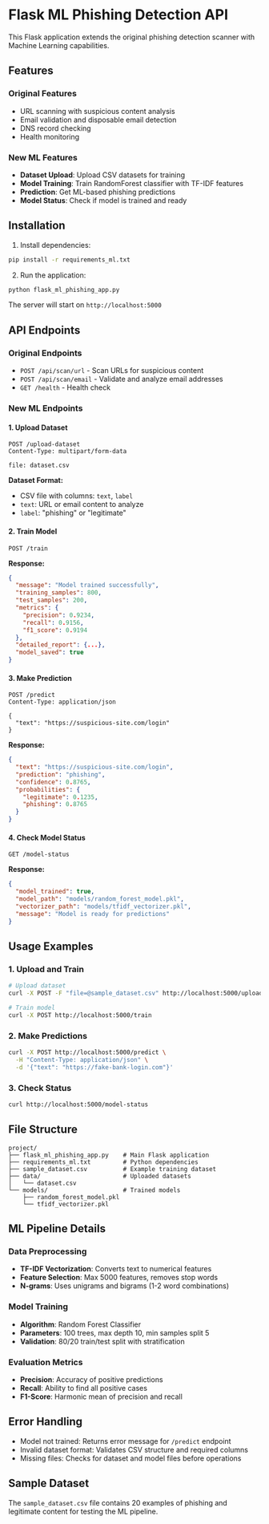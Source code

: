 # Flask ML Phishing Detection API

This Flask application extends the original phishing detection scanner with Machine Learning capabilities.

## Features

### Original Features
- URL scanning with suspicious content analysis
- Email validation and disposable email detection
- DNS record checking
- Health monitoring

### New ML Features
- **Dataset Upload**: Upload CSV datasets for training
- **Model Training**: Train RandomForest classifier with TF-IDF features
- **Prediction**: Get ML-based phishing predictions
- **Model Status**: Check if model is trained and ready

## Installation

1. Install dependencies:
```bash
pip install -r requirements_ml.txt
```

2. Run the application:
```bash
python flask_ml_phishing_app.py
```

The server will start on `http://localhost:5000`

## API Endpoints

### Original Endpoints
- `POST /api/scan/url` - Scan URLs for suspicious content
- `POST /api/scan/email` - Validate and analyze email addresses
- `GET /health` - Health check

### New ML Endpoints

#### 1. Upload Dataset
```http
POST /upload-dataset
Content-Type: multipart/form-data

file: dataset.csv
```

**Dataset Format:**
- CSV file with columns: `text`, `label`
- `text`: URL or email content to analyze
- `label`: "phishing" or "legitimate"

#### 2. Train Model
```http
POST /train
```

**Response:**
```json
{
  "message": "Model trained successfully",
  "training_samples": 800,
  "test_samples": 200,
  "metrics": {
    "precision": 0.9234,
    "recall": 0.9156,
    "f1_score": 0.9194
  },
  "detailed_report": {...},
  "model_saved": true
}
```

#### 3. Make Prediction
```http
POST /predict
Content-Type: application/json

{
  "text": "https://suspicious-site.com/login"
}
```

**Response:**
```json
{
  "text": "https://suspicious-site.com/login",
  "prediction": "phishing",
  "confidence": 0.8765,
  "probabilities": {
    "legitimate": 0.1235,
    "phishing": 0.8765
  }
}
```

#### 4. Check Model Status
```http
GET /model-status
```

**Response:**
```json
{
  "model_trained": true,
  "model_path": "models/random_forest_model.pkl",
  "vectorizer_path": "models/tfidf_vectorizer.pkl",
  "message": "Model is ready for predictions"
}
```

## Usage Examples

### 1. Upload and Train
```bash
# Upload dataset
curl -X POST -F "file=@sample_dataset.csv" http://localhost:5000/upload-dataset

# Train model
curl -X POST http://localhost:5000/train
```

### 2. Make Predictions
```bash
curl -X POST http://localhost:5000/predict \
  -H "Content-Type: application/json" \
  -d '{"text": "https://fake-bank-login.com"}'
```

### 3. Check Status
```bash
curl http://localhost:5000/model-status
```

## File Structure

```
project/
├── flask_ml_phishing_app.py    # Main Flask application
├── requirements_ml.txt         # Python dependencies
├── sample_dataset.csv          # Example training dataset
├── data/                       # Uploaded datasets
│   └── dataset.csv
└── models/                     # Trained models
    ├── random_forest_model.pkl
    └── tfidf_vectorizer.pkl
```

## ML Pipeline Details

### Data Preprocessing
- **TF-IDF Vectorization**: Converts text to numerical features
- **Feature Selection**: Max 5000 features, removes stop words
- **N-grams**: Uses unigrams and bigrams (1-2 word combinations)

### Model Training
- **Algorithm**: Random Forest Classifier
- **Parameters**: 100 trees, max depth 10, min samples split 5
- **Validation**: 80/20 train/test split with stratification

### Evaluation Metrics
- **Precision**: Accuracy of positive predictions
- **Recall**: Ability to find all positive cases
- **F1-Score**: Harmonic mean of precision and recall

## Error Handling

- Model not trained: Returns error message for `/predict` endpoint
- Invalid dataset format: Validates CSV structure and required columns
- Missing files: Checks for dataset and model files before operations

## Sample Dataset

The `sample_dataset.csv` file contains 20 examples of phishing and legitimate content for testing the ML pipeline.
